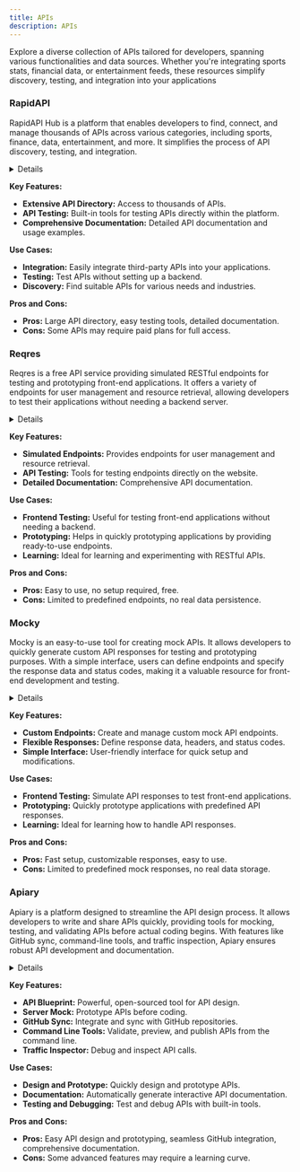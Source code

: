 ```yaml
---
title: APIs
description: APIs
---
```


Explore a diverse collection of APIs tailored for developers, spanning various functionalities and data sources. Whether you're integrating sports stats, financial data, or entertainment feeds, these resources simplify discovery, testing, and integration into your applications

### RapidAPI

RapidAPI Hub is a platform that enables developers to find, connect, and manage thousands of APIs across various categories, including sports, finance, data, entertainment, and more. It simplifies the process of API discovery, testing, and integration.

<details>

**URL:** https://rapidapi.com/hub

**Authors:** `RapidAPI Team`

**Integration:**
- **Platforms Supported:** Web, Mobile, Desktop
- **API Documentation:** https://docs.rapidapi.com/

**Community and Support:**
- **Support Channels:** Forums, Help Center, Email Support
- **Community:** Active user forums and developer community.

</details>

**Key Features:**
- **Extensive API Directory:** Access to thousands of APIs.
- **API Testing:** Built-in tools for testing APIs directly within the platform.
- **Comprehensive Documentation:** Detailed API documentation and usage examples.

**Use Cases:**
- **Integration:** Easily integrate third-party APIs into your applications.
- **Testing:** Test APIs without setting up a backend.
- **Discovery:** Find suitable APIs for various needs and industries.

**Pros and Cons:**
- **Pros:** Large API directory, easy testing tools, detailed documentation.
- **Cons:** Some APIs may require paid plans for full access.

<LinkCard title="Visit RapidAPI" href="https://rapidapi.com/hub" />

### Reqres

Reqres is a free API service providing simulated RESTful endpoints for testing and prototyping front-end applications. It offers a variety of endpoints for user management and resource retrieval, allowing developers to test their applications without needing a backend server.

<details>

**URL:** https://reqres.in/

**Authors:** `Reqres Team`

**Integration:**
- **Platforms Supported:** Web
- **API Documentation:** https://reqres.in/

**Community and Support:**
- **Support Channels:** Website resources
- **Community:** Not specified

</details>

**Key Features:**
- **Simulated Endpoints:** Provides endpoints for user management and resource retrieval.
- **API Testing:** Tools for testing endpoints directly on the website.
- **Detailed Documentation:** Comprehensive API documentation.

**Use Cases:**
- **Frontend Testing:** Useful for testing front-end applications without needing a backend.
- **Prototyping:** Helps in quickly prototyping applications by providing ready-to-use endpoints.
- **Learning:** Ideal for learning and experimenting with RESTful APIs.

**Pros and Cons:**
- **Pros:** Easy to use, no setup required, free.
- **Cons:** Limited to predefined endpoints, no real data persistence.

<LinkCard title="Visit Reqres" href="https://reqres.in/" />

### Mocky

Mocky is an easy-to-use tool for creating mock APIs. It allows developers to quickly generate custom API responses for testing and prototyping purposes. With a simple interface, users can define endpoints and specify the response data and status codes, making it a valuable resource for front-end development and testing.

<details>

**URL:** https://designer.mocky.io/

**Authors:** `Mocky Team`

**Integration:**
- **Platforms Supported:** Web
- **API Documentation:** Not specified

**Community and Support:**
- **Support Channels:** Website resources
- **Community:** Not specified

</details>

**Key Features:**
- **Custom Endpoints:** Create and manage custom mock API endpoints.
- **Flexible Responses:** Define response data, headers, and status codes.
- **Simple Interface:** User-friendly interface for quick setup and modifications.

**Use Cases:**
- **Frontend Testing:** Simulate API responses to test front-end applications.
- **Prototyping:** Quickly prototype applications with predefined API responses.
- **Learning:** Ideal for learning how to handle API responses.

**Pros and Cons:**
- **Pros:** Fast setup, customizable responses, easy to use.
- **Cons:** Limited to predefined mock responses, no real data storage.

<LinkCard title="Visit Mocky" href="https://designer.mocky.io/" />

### Apiary

Apiary is a platform designed to streamline the API design process. It allows developers to write and share APIs quickly, providing tools for mocking, testing, and validating APIs before actual coding begins. With features like GitHub sync, command-line tools, and traffic inspection, Apiary ensures robust API development and documentation.

<details>

**URL:** https://apiary.io/how-apiary-works

**Authors:** `Apiary Team`

**Integration:**
- **Platforms Supported:** Web
- **API Documentation:** [Apiary Documentation](https://docs.apiary.io/)

**Community and Support:**
- **Support Channels:** Help Center, Email Support
- **Community:** Active user forums and developer community

</details>

**Key Features:**
- **API Blueprint:** Powerful, open-sourced tool for API design.
- **Server Mock:** Prototype APIs before coding.
- **GitHub Sync:** Integrate and sync with GitHub repositories.
- **Command Line Tools:** Validate, preview, and publish APIs from the command line.
- **Traffic Inspector:** Debug and inspect API calls.

**Use Cases:**
- **Design and Prototype:** Quickly design and prototype APIs.
- **Documentation:** Automatically generate interactive API documentation.
- **Testing and Debugging:** Test and debug APIs with built-in tools.

**Pros and Cons:**
- **Pros:** Easy API design and prototyping, seamless GitHub integration, comprehensive documentation.
- **Cons:** Some advanced features may require a learning curve.

<LinkCard title="Visit Apiary" href="https://apiary.io/how-apiary-works" />